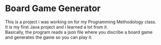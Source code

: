 <h1>Board Game Generator</h1>
This is a project i was working on for my Programming Methodology class.</br>
It is my first Java project and i learned a lot from it. </br>
Basically, the program reads a json file where you discribe a board game and generates the game so you can play it.
